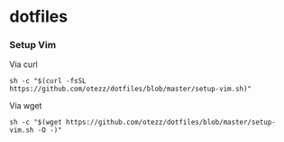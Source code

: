 # dotfiles

### Setup Vim
Via curl
    
    sh -c "$(curl -fsSL https://github.com/otezz/dotfiles/blob/master/setup-vim.sh)"

Via wget
    
    sh -c "$(wget https://github.com/otezz/dotfiles/blob/master/setup-vim.sh -O -)"
